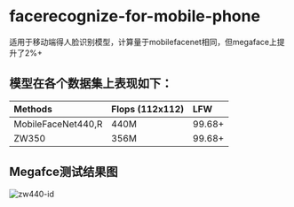 # facerecognize-for-mobile-phone
适用于移动端得人脸识别模型，计算量于mobilefacenet相同，但megaface上提升了2%+

## 模型在各个数据集上表现如下：
|Methods|Flops (112x112)|LFW|
|:----|:----|:-----|
|MobileFaceNet440,R|440M|99.68+|
|ZW350|356M|99.68+|

## Megafce测试结果图
![zw440-id](https://github.com/olojuwin/facerecognize-for-mobile-phone/tree/master/img/zw443m-ID.jpg)

